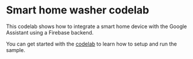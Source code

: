 # Smart home washer codelab

This codelab shows how to integrate a smart home device with the Google Assistant
using a Firebase backend.

You can get started with the [codelab](https://codelabs.developers.google.com/codelabs/smarthome-washer) to learn how to setup and run the sample.
